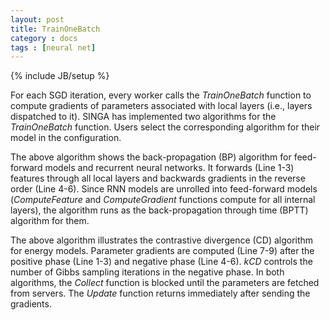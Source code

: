 ```yaml
---
layout: post
title: TrainOneBatch
category : docs
tags : [neural net]
---
```

{% include JB/setup %}

For each SGD iteration, every worker calls the *TrainOneBatch* function to
compute gradients of parameters associated with local layers (i.e., layers
dispatched to it). SINGA has implemented two algorithms for the
*TrainOneBatch* function. Users select the corresponding algorithm for
their model in the configuration.

The above algorithm shows the back-propagation (BP) algorithm for
feed-forward models and recurrent neural networks. It forwards (Line 1-3)
features through all local layers and backwards gradients in the reverse order
(Line 4-6). Since RNN models are unrolled into feed-forward models
(*ComputeFeature* and *ComputeGradient* functions compute for all
internal layers), the algorithm runs as the back-propagation through
time (BPTT) algorithm for them.


The above algorithm illustrates the
contrastive divergence (CD) algorithm for
energy models. Parameter gradients are computed (Line 7-9) after the positive
phase (Line 1-3) and negative phase (Line 4-6). *kCD* controls the number
of Gibbs sampling iterations in the negative phase. In both algorithms, the
*Collect* function is blocked until the parameters are fetched from
servers. The *Update* function returns immediately after sending the
gradients.
